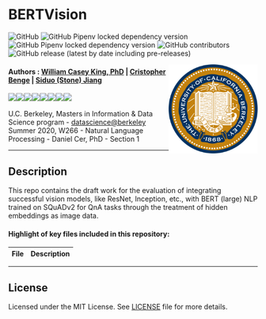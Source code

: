 BERTVision
==========================================================

![GitHub](https://img.shields.io/github/license/cbenge509/kaggle_facial_keypoints) ![GitHub Pipenv locked dependency version](https://img.shields.io/github/pipenv/locked/dependency-version/cbenge509/kaggle_facial_keypoints/tensorflow) ![GitHub Pipenv locked dependency version](https://img.shields.io/github/pipenv/locked/dependency-version/cbenge509/kaggle_facial_keypoints/keras) ![GitHub contributors](https://img.shields.io/github/contributors/cbenge509/kaggle_facial_keypoints) ![GitHub release (latest by date including pre-releases)](https://img.shields.io/github/v/release/cbenge509/kaggle_facial_keypoints?include_prereleases)

<img align="right" width="180" src="./images/ucb.png"/>

#### Authors : [William Casey King, PhD](https://jackson.yale.edu/person/casey-king/) | [Cristopher Benge](https://cbenge509.github.io/) | [Siduo (Stone) Jiang](mailto:siduojiang@ischool.berkeley.edu)

[![](https://sourcerer.io/fame/cbenge509/cbenge509/BERTVision/images/0)](https://sourcerer.io/fame/cbenge509/cbenge509/BERTVision/links/0)[![](https://sourcerer.io/fame/cbenge509/cbenge509/BERTVision/images/1)](https://sourcerer.io/fame/cbenge509/cbenge509/BERTVision/links/1)[![](https://sourcerer.io/fame/cbenge509/cbenge509/BERTVision/images/2)](https://sourcerer.io/fame/cbenge509/cbenge509/BERTVision/links/2)[![](https://sourcerer.io/fame/cbenge509/cbenge509/BERTVision/images/3)](https://sourcerer.io/fame/cbenge509/cbenge509/BERTVision/links/3)[![](https://sourcerer.io/fame/cbenge509/cbenge509/BERTVision/images/4)](https://sourcerer.io/fame/cbenge509/cbenge509/BERTVision/links/4)[![](https://sourcerer.io/fame/cbenge509/cbenge509/BERTVision/images/5)](https://sourcerer.io/fame/cbenge509/cbenge509/BERTVision/links/5)[![](https://sourcerer.io/fame/cbenge509/cbenge509/BERTVision/images/6)](https://sourcerer.io/fame/cbenge509/cbenge509/BERTVision/links/6)[![](https://sourcerer.io/fame/cbenge509/cbenge509/BERTVision/images/7)](https://sourcerer.io/fame/cbenge509/cbenge509/BERTVision/links/7)


U.C. Berkeley, Masters in Information & Data Science program - [datascience@berkeley](https://datascience.berkeley.edu/) <br>
Summer 2020, W266 - Natural Language Processing - Daniel Cer, PhD - Section 1

---

## Description

This repo contains the draft work for the evaluation of integrating successful vision models, like ResNet, Inception, etc., with BERT (large) NLP trained on SQuADv2 for QnA tasks through the treatment of hidden embeddings as image data.

#### Highlight of key files included in this repository:

  |File | Description |
  |:----|:------------|

---
  
License
-------
Licensed under the MIT License. See [LICENSE](LICENSE.txt) file for more details.
